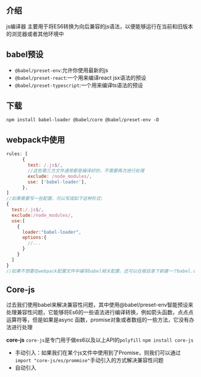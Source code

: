 ## 介绍
js编译器
主要用于将ES6转换为向后兼容的js语法，以便能够运行在当前和旧版本的浏览器或者其他环境中
## babel预设
- `@babel/preset-env`:允许你使用最新的js
- `@babel/preset-react`:一个用来编译react jsx语法的预设
- `@babel/preset-typescript`:一个用来编译ts语法的预设
## 下载
`npm install babel-loader @babel/core @babel/preset-env -D`
## webpack中使用
```javascript
rules: [
      {
        test: /.js$/,
        //这些第三方文件通常都是编译好的，不需要再次进行处理
        exclude: /node_modules/,
        use: ['babel-loader'],
      },
]
//如果需要写一些配置，可以写成如下这种形式:
{
  test:/.js$/,
  exclude:/node_modules/,
  use:[
    {
      loader:"babel-loader",
      options:{
        //...
      }
    }
  ]
}
//如果不想要在webpack配置文件中编写babel相关配置，还可以在根目录下新建一个babel.config.js的配置文件
```
## Core-js
过去我们使用babel来解决兼容性问题，其中使用@babel/preset-env智能预设来处理兼容性问题，它能够将Es6的一些语法进行编译转换，例如箭头函数，点点点运算符等，但是如果是async 函数，promise对象或者数组的一些方法，它没有办法进行处理

**core-js**
`core-js`是专门用于做es6以及以上API的`polyfill`
`npm install core-js`
- 手动引入：如果我们在某个js文件中使用到了Promise，则我们可以通过`import "core-js/es/prommise"`手动引入的方式解决兼容性问题
- 自动引入

